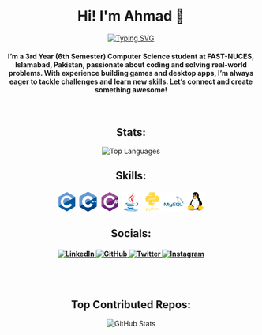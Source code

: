 <h1 align="center">Hi! I'm Ahmad 👋</h1>

<p align="center">
  <a href="https://git.io/typing-svg">
    <img src="https://readme-typing-svg.herokuapp.com?font=Courier&pause=1000&color=18EBF7&width=500&height=50&lines=Computer+Science+Student;Problem+Solver;Game+Developer;Always+Learning" alt="Typing SVG"/>
  </a>
</p>

<h4 align="center">
  I’m a 3rd Year (6th Semester) Computer Science student at FAST-NUCES, Islamabad, Pakistan, passionate about coding and solving real-world problems. With experience building games and desktop apps, I’m always eager to tackle challenges and learn new skills. Let’s connect and create something awesome!
</h4>

<br>

<h2 align="center">Stats:</h2>
<p align="center">
  <img src="https://github-readme-stats.vercel.app/api/top-langs/?username=AhmadKhan010&langs_count=8&theme=github_dark&layout=compact&hide=Jupyter%20Notebook" alt="Top Languages"/>
</p>

<h2 align="center">Skills:</h2>
<h4 align="center">
  <img alt="C" width="40px" src="https://raw.githubusercontent.com/devicons/devicon/master/icons/c/c-original.svg"/>
  <img alt="C++" width="40px" src="https://raw.githubusercontent.com/devicons/devicon/master/icons/cplusplus/cplusplus-original.svg"/>
  <img alt="C#" width="40px" src="https://raw.githubusercontent.com/devicons/devicon/master/icons/csharp/csharp-original.svg"/>
  <img alt="Java" width="40px" src="https://raw.githubusercontent.com/devicons/devicon/master/icons/java/java-original.svg"/>
  <img alt="Python" width="40px" src="https://github.com/devicons/devicon/blob/master/icons/python/python-plain-wordmark.svg"/>
  <img alt="SQL" width="40px" src="https://github.com/devicons/devicon/blob/master/icons/mysql/mysql-plain-wordmark.svg"/>
  <img alt="Linux" width="40px" src="https://raw.githubusercontent.com/devicons/devicon/master/icons/linux/linux-original.svg"/>
</h4>

<h2 align="center">Socials:</h2>
<h4 align="center">
  <a href="https://www.linkedin.com/in/ahmad-khan-252abb281/" target="blank">
    <img src="https://raw.githubusercontent.com/rahuldkjain/github-profile-readme-generator/master/src/images/icons/Social/linked-in-alt.svg" alt="LinkedIn" height="30" width="40" />
  </a>
  <a href="https://github.com/AhmadKhan010" target="blank">
    <img src="https://raw.githubusercontent.com/rahuldkjain/github-profile-readme-generator/master/src/images/icons/Social/github.svg" alt="GitHub" height="30" width="40" />
  </a>
  <a href="https://twitter.com/YOUR_TWITTER_HANDLE" target="blank">
    <img src="https://raw.githubusercontent.com/rahuldkjain/github-profile-readme-generator/master/src/images/icons/Social/twitter.svg" alt="Twitter" height="30" width="40" />
  </a>
  <a href="https://www.instagram.com/YOUR_INSTAGRAM_HANDLE/" target="blank">
    <img src="https://raw.githubusercontent.com/rahuldkjain/github-profile-readme-generator/master/src/images/icons/Social/instagram.svg" alt="Instagram" height="30" width="40" />
  </a>
</h4>

<br><br>

<h2 align="center">Top Contributed Repos:</h2>
<div align="center">
  <img src="https://github-readme-stats.vercel.app/api?username=AhmadKhan010&limit=5&theme=github_dark&include_all_commits=true" alt="GitHub Stats"/>
</div>
